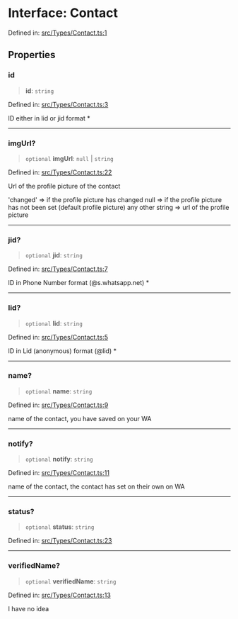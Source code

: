 # Interface: Contact

Defined in: [src/Types/Contact.ts:1](https://github.com/Fokusdotid/bail/blob/dad8cbc7bd41e0c17126095b0fc017b92c3d85cf/src/Types/Contact.ts#L1)

## Properties

### id

> **id**: `string`

Defined in: [src/Types/Contact.ts:3](https://github.com/Fokusdotid/bail/blob/dad8cbc7bd41e0c17126095b0fc017b92c3d85cf/src/Types/Contact.ts#L3)

ID either in lid or jid format *

***

### imgUrl?

> `optional` **imgUrl**: `null` \| `string`

Defined in: [src/Types/Contact.ts:22](https://github.com/Fokusdotid/bail/blob/dad8cbc7bd41e0c17126095b0fc017b92c3d85cf/src/Types/Contact.ts#L22)

Url of the profile picture of the contact

'changed' => if the profile picture has changed
null => if the profile picture has not been set (default profile picture)
any other string => url of the profile picture

***

### jid?

> `optional` **jid**: `string`

Defined in: [src/Types/Contact.ts:7](https://github.com/Fokusdotid/bail/blob/dad8cbc7bd41e0c17126095b0fc017b92c3d85cf/src/Types/Contact.ts#L7)

ID in Phone Number format (@s.whatsapp.net)  *

***

### lid?

> `optional` **lid**: `string`

Defined in: [src/Types/Contact.ts:5](https://github.com/Fokusdotid/bail/blob/dad8cbc7bd41e0c17126095b0fc017b92c3d85cf/src/Types/Contact.ts#L5)

ID in Lid (anonymous) format (@lid) *

***

### name?

> `optional` **name**: `string`

Defined in: [src/Types/Contact.ts:9](https://github.com/Fokusdotid/bail/blob/dad8cbc7bd41e0c17126095b0fc017b92c3d85cf/src/Types/Contact.ts#L9)

name of the contact, you have saved on your WA

***

### notify?

> `optional` **notify**: `string`

Defined in: [src/Types/Contact.ts:11](https://github.com/Fokusdotid/bail/blob/dad8cbc7bd41e0c17126095b0fc017b92c3d85cf/src/Types/Contact.ts#L11)

name of the contact, the contact has set on their own on WA

***

### status?

> `optional` **status**: `string`

Defined in: [src/Types/Contact.ts:23](https://github.com/Fokusdotid/bail/blob/dad8cbc7bd41e0c17126095b0fc017b92c3d85cf/src/Types/Contact.ts#L23)

***

### verifiedName?

> `optional` **verifiedName**: `string`

Defined in: [src/Types/Contact.ts:13](https://github.com/Fokusdotid/bail/blob/dad8cbc7bd41e0c17126095b0fc017b92c3d85cf/src/Types/Contact.ts#L13)

I have no idea
